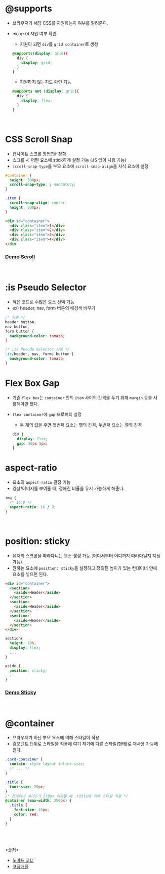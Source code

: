 # @supports
- 브라우저가 해당 CSS를 지원하는지 여부를 알려준다.

- ex) `grid` 지원 여부 확인
    - 지원이 되면 `div`를 `grid container`로 생성

    ```css
    @supports(display: grid){
      div {
        display: grid;
      }
    }
    ```

    - 지원하지 않는지도 확인 가능

    ```css
    @supports not (display: grid){
      div {
        display: flex;
      }
    }
    ```

<br>

# CSS Scroll Snap 
- 웹사이트 스크롤 방법?을 정함
- 스크롤 시 어떤 요소에 stick하게 설정 가능 (JS 없이 사용 가능)
- `scroll-snap-type`를 부모 요소에 `scroll-snap-align`을 자식 요소에 설정

```css
#container {
  height: 500px;
  scroll-snap-type: y mandatory;
}

.item {
  scroll-snap-align: center;
  height: 500px;
}
```

```html
<div id="container">
  <div class="item">1</div>
  <div class="item">2</div>
  <div class="item">3</div>
  <div class="item">4</div>
</div
```

### [Demo Scroll](https://codepen.io/serranoarevalo/pen/xxdYBxZ)

<br>

# :is Pseudo Selector
- 적은 코드로 수많은 요소 선택 가능
- ex) header, nav, form 버튼의 배경색 바꾸기

```css
/* 기존 */
header button,
nav button,
form button {
  background-color: tomato;
}

/* :is Pesudo Selector 사용 */
:is(header, nav, form) button {
  background-color: tomato;
}
```

# Flex Box Gap
- 기존 `flex box`는 `container` 안의 `item` 사이의 간격을 두기 위해 `margin` 등을 사용해야만 했다.

- `flex container`에 `gap` 프로퍼티 설정
   - 두 개의 값을 주면 첫번째 요소는 행의 간격, 두번째 요소는 열의 간격

    ```css
    div {
      display: flex;
      gap: 10px 5px;
    }
    ```

# aspect-ratio
- 요소의 `aspect-ratio` 결정 가능
- 영상/이미지를 보여줄 때, 정해진 비율을 유지 가능하게 해준다.

```css
img {
  /* 16:9 */
  aspect-ratio: 16 / 9; 
}
```

<br>

# position: sticky
- 유저의 스크롤을 따라다니는 요소 생성 가능 (어디서부터 어디까지 따라다닐지 지정 가능)
- 원하는 요소에 `position: sticky`을 설정하고 정의된 높이가 있는 컨테이너 안에 요소를 넣으면 된다.

```html
<div id="container">
  <section>
    <aside>Header</aside>
  </section>
  <section>
    <aside>Header</aside>
  </section>
  <section>
    <aside>Header</aside>
  </section>
</div>
```

```css
section{
  height: 70%;
  display: flex;
  ...
}

aside {
  position: sticky;
  ...
}
```

### [Demo Sticky](https://codepen.io/serranoarevalo/pen/YzVeMyJ)

<br>

# @container
- 브라우저가 아닌 부모 요소에 의해 스타일이 적용
- 컴포넌트 단위로 스타일을 적용해 여기 저기에 다른 스타일(형태)로 재사용 가능해진다.

```css
.card-container {
  contain: style layout inline-size;
  /* ... */
}

.title {
  font-size: 20px;
}
/* 컨테이너 사이즈가 350px 이하일 때 .title에 아래 스타일 적용 */
@catainer (max-width: 350px) {
  .title {
    font-size: 10px;
    color: red;
  }
}
```



<br><br><br>
<출처>
- [노마드 코더](https://www.youtube.com/watch?v=lkTpOHv1Ros&list=WL&index=43)
- [코딩애플](https://www.youtube.com/watch?v=4Vq8CQf-egI&list=WL)
